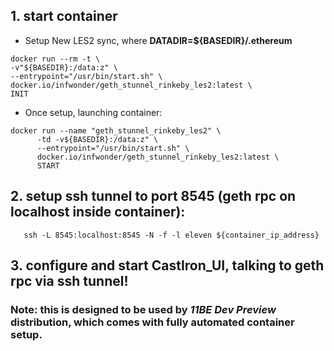 ## 1. start container
- Setup New LES2 sync, where **DATADIR=${BASEDIR}/.ethereum**
```
docker run --rm -t \
-v"${BASEDIR}:/data:z" \
--entrypoint="/usr/bin/start.sh" \
docker.io/infwonder/geth_stunnel_rinkeby_les2:latest \ 
INIT
```

- Once setup, launching container:
```
docker run --name "geth_stunnel_rinkeby_les2" \
      -td -v${BASEDIR}:/data:z" \
      --entrypoint="/usr/bin/start.sh" \
      docker.io/infwonder/geth_stunnel_rinkeby_les2:latest \
      START
```

## 2. setup ssh tunnel to port 8545 (geth rpc on localhost inside container):
  ```
     ssh -L 8545:localhost:8545 -N -f -l eleven ${container_ip_address}
  ```

## 3. configure and start CastIron_UI, talking to geth rpc via ssh tunnel!

### Note: this is designed to be used by *11BE Dev Preview* distribution, which comes with fully automated container setup. 
